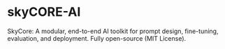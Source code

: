 # skyCORE-AI
SkyCore: A modular, end-to-end AI toolkit for prompt design, fine-tuning, evaluation, and deployment. Fully open-source (MIT License).
